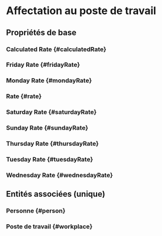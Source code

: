 # Affectation au poste de travail



## Propriétés de base

### Calculated Rate {#calculatedRate}
        

### Friday Rate {#fridayRate}
        

### Monday Rate {#mondayRate}
        

### Rate {#rate}
        

### Saturday Rate {#saturdayRate}
        

### Sunday Rate {#sundayRate}
        

### Thursday Rate {#thursdayRate}
        

### Tuesday Rate {#tuesdayRate}
        

### Wednesday Rate {#wednesdayRate}
        


## Entités associées (unique)

### Personne {#person}
        

### Poste de travail {#workplace}
        





<!--- THIS FILE IS GENERATED PLEASE DO NOT EDIT IT DIRECTLY --->
